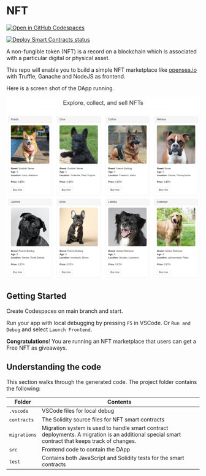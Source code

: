 # NFT

[![Open in GitHub Codespaces](https://github.com/codespaces/badge.svg)](https://github.com/codespaces/new?hide_repo_select=true&ref=main&repo=541882458&machine=standardLinux32gb&devcontainer_path=.devcontainer%2Fdevcontainer.json&location=WestUs2)

[![Deploy Smart Contracts status](https://github.com/blockchain-codespaces-gallary/NFT/actions/workflows/deploy_smart_contracts.yaml/badge.svg)](https://github.com/blockchain-codespaces-gallary/NFT/actions/workflows/deploy_smart_contracts.yaml)

A non-fungible token (NFT) is a record on a blockchain which is associated with a particular digital or physical asset. 

This repo will enable you to build a simple NFT marketplace like [opensea.io](https://opensea.io/) with Truffle, Ganache and NodeJS as frontend.

Here is a screen shot of the DApp running.

![screen shot](docs/screenshot.jpg)

## Getting Started

Create Codespaces on main branch and start.

Run your app with local debugging by pressing `F5` in VSCode. Or `Run and Debug` and select `Launch Frontend`.

**Congratulations**! You are running an NFT marketplace that users can get a Free NFT as giveaways.

## Understanding the code

This section walks through the generated code. The project folder contains the following:

| Folder | Contents |
| - | - |
| `.vscode` | VSCode files for local debug |
| `contracts` | The Solidity source files for NFT smart contracts |
| `migrations` | Migration system is used to handle smart contract deployments. A migration is an additional special smart contract that keeps track of changes. |
| `src` | Frontend code to contain the DApp |
| `test` | Contains both JavaScript and Solidity tests for the smart contracts |
